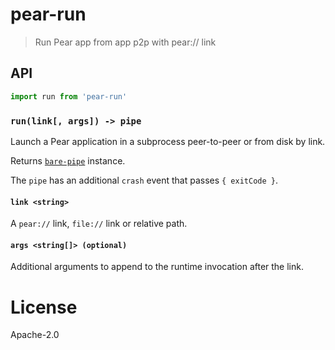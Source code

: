 # pear-run

> Run Pear app from app p2p with pear:// link

## API

```js
import run from 'pear-run'
```

### `run(link[, args]) -> pipe`

Launch a Pear application in a subprocess peer-to-peer or from disk by link.

Returns [`bare-pipe`](https://github.com/holepunchto/bare-pipe) instance.

The `pipe` has an additional `crash` event that passes `{ exitCode }`.

#### `link <string>`

A `pear://` link, `file://` link or relative path.

#### `args <string[]> (optional)`

Additional arguments to append to the runtime invocation after the link.

# License

Apache-2.0
